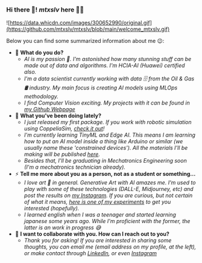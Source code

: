 ### Hi there 👋! _mtxslv_ here 🤙🏼
![https://data.whicdn.com/images/300652990/original.gif](https://github.com/mtxslv/mtxslv/blob/main/welcome_mtxslv.gif)

Below you can find some summarized information about me 😉:

- 🔭 **What do you do?**
  - _AI is my passion 🤩. I'm astonished how many stunning stuff can be made out of data and algorithms. I'm HCIA-AI (Huawei) certified also._
  - _I'm a data scientist currently working with data 🗄️ from the Oil & Gas 🛢️ industry. My main focus is creating AI models using MLOps methodology._
  - _I find Computer Vision exciting. My projects with it can be found in [my Github Webpage](https://mtxslv.github.io/)_
- 🌱 **What you've been doing lately?**
  - _I just released my first package. If you work with robotic simulation using CoppeliaSim, [check it out](https://github.com/mtxslv/guira)!_
  - _I'm currently learning TinyML and Edge AI. This means I am learning how to put an AI model inside a thing like Arduino or similar (we usually name these 'constrained devices'). All the materials I'll be making will be published [here](https://github.com/mtxslv/embedded.ai.mtxslv)._ 
  - _Besides that, I'll be graduating in Mechatronics Engineering soon (I'm a mechatronics technician already)._
- ⚡ **Tell me more about you as a person, not as a student or something...**  
  - _I love art 🎨 in general. Generative Art with AI amazes me. I'm used to play with some of these technologies (DALL-E, Midjourney, etc) and post the results on [my Instagram](https://www.instagram.com/watashiwa_axis/). If you are curious, but not certain of what it means, [here is one of my experiments](https://www.instagram.com/p/ChmzOUdr7Xn/) to get you interested (hopefully)._
  - _I learned english when I was a teenager and started learning japanese some years ago. While I'm proficient with the former, the latter is an work in progress 😅_
- 🤝 **I want to collaborate with you. How can I reach out to you?**
  - _Thank you for asking! If you are interested in sharing some thoughts, you can email me (email address on my profile, at the left), or make contact through [LinkedIn](https://www.linkedin.com/in/mateus-assis-013a46140/), or even [Instagram](https://www.instagram.com/watashiwa_axis/)_


<!--
**mtxslv/mtxslv** is a ✨ _special_ ✨ repository because its `README.md` (this file) appears on your GitHub profile.

Here are some ideas to get you started:

-  I’m currently working on ...
-  I’m currently learning ...
- 👯 I’m looking to collaborate on ...
- 🤔 I’m looking for help with ...
- 💬 Ask me about ...
- 📫 How to reach me: ...
- 😄 Pronouns: ...
- Fun fact: ...
-->
